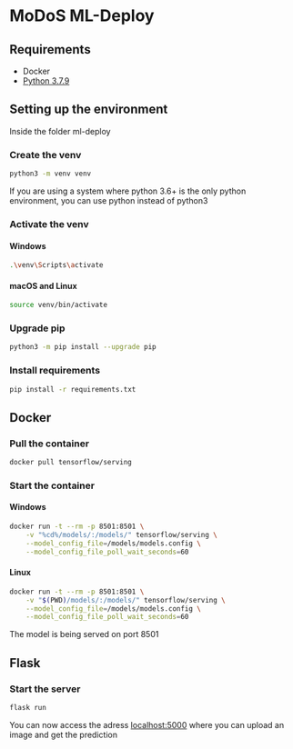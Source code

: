 # MoDoS ML-Deploy
## Requirements
* Docker
* [Python 3.7.9](https://www.python.org/downloads/release/python-379/)
## Setting up the environment
Inside the folder ml-deploy
### Create the venv
```bash
python3 -m venv venv
```
If you are using a system where python 3.6+ is the only python environment, you can use python instead of python3

### Activate the venv
#### Windows
```bash
.\venv\Scripts\activate
```
#### macOS and Linux
```bash
source venv/bin/activate
```
### Upgrade pip
```bash
python3 -m pip install --upgrade pip
```
### Install requirements
```bash
pip install -r requirements.txt
```
## Docker
### Pull the container
```bash
docker pull tensorflow/serving
```
### Start the container
#### Windows
```bash
docker run -t --rm -p 8501:8501 \
    -v "%cd%/models/:/models/" tensorflow/serving \
    --model_config_file=/models/models.config \
    --model_config_file_poll_wait_seconds=60
```
#### Linux
```bash
docker run -t --rm -p 8501:8501 \
    -v "$(PWD)/models/:/models/" tensorflow/serving \
    --model_config_file=/models/models.config \
    --model_config_file_poll_wait_seconds=60
```
The model is being served on port 8501
## Flask
### Start the server
```bash
flask run
```
You can now access the adress [localhost:5000](http://localhost:5000) where you can upload an image and get the prediction
